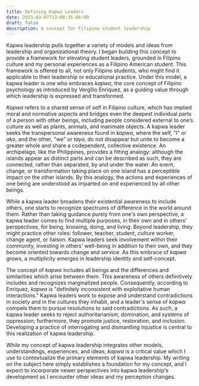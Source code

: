 ```yaml
---
title: Defining Kapwa Leaders
date: 2023-03-07T13:08:35-06:00
draft: false
description: A concept for Filipino student leadership
---
```

Kapwa leadership pulls together a variety of models and ideas from leadership and organizational theory. I began building this concept to provide a framework for elevating student leaders, grounded in Filipino culture and my personal experiences as a Filipino American student. This framework is offered to all, not only Filipino students, who might find it applicable to their leadership or educational practice. Under this model, a kapwa leader is one who embraces _kapwa_, the core concept of Filipino psychology as introduced by Vergilio Enriquez, as a guiding value through which leadership is expressed and transformed.

_Kapwa_ refers to a shared sense of self in Filipino culture, which has implied moral and normative aspects and bridges even the deepest individual parts of a person with other beings, including people considered external to one’s culture as well as plants, animals, and inanimate objects. A kapwa leader seeks the transpersonal awareness found in _kapwa_, where the self, "I" or _ako_, and the other, "we" or _tayo_, do not disappear but unite to become a greater whole and share a codependent, collective existence. An archipelago, like the Philippines, provides a fitting analogy: although the islands appear as distinct parts and can be described as such, they are connected, rather than separated, by and under the water. An event, change, or transformation taking place on one island has a perceptible impact on the other islands. By this analogy, the actions and experiences of one being are understood as imparted on and experienced by all other beings.

While a kapwa leader broadens their existential awareness to include others, one starts to recognize spectrums of difference in the world around them. Rather than taking guidance purely from one's own perspective, a kapwa leader comes to find multiple purposes, in their own and in others' perspectives, for being, knowing, doing, and living. Beyond leadership, they might practice other roles: follower, teacher, student, culture worker, change agent, or liaison. Kapwa leaders seek involvement within their community, investing in others' well-being in addition to their own, and they become oriented towards change and service. As this embrace of _kapwa_ grows, a multiplicity emerges in leadership identity and self-concept.

The concept of _kapwa_ includes all beings and the differences and similarities which arise between them. This awareness of others definitively includes and recognizes marginalized people. Consequently, according to Enriquez, _kapwa_ is "definitely inconsistent with exploitative human interactions." Kapwa leaders work to expose and understand contradictions in society and in the cultures they inhabit, and a leader's sense of _kapwa_ compels them to pursue resolutions to said contradictions. As such, a kapwa leader seeks to reject authoritarianism, domination, and systems of oppression; furthermore, they promote justice, restoration, and inclusion. Developing a practice of interrogating and dismantling injustice is central to this realization of kapwa leadership.

While my concept of kapwa leadership integrates other models, understandings, experiences, and ideas, _kapwa_ is a critical value which I use to contextualize the primary elements of kapwa leadership. My writing on the subject here simply establishes a foundation for my concept, and I expect to incorporate newer perspectives into kapwa leadership's development as I encounter other ideas and my perception changes.